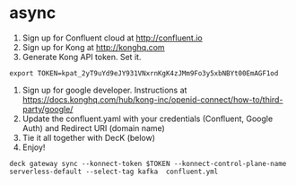 # async
1. Sign up for Confluent cloud at http://confluent.io
1. Sign up for Kong at http://konghq.com
1. Generate Kong API token. Set it.
```
export TOKEN=kpat_2yT9uYd9eJY931VNxrnKgK4zJMm9Fo3y5xbNBYt00EmAGF1od  
``` 
1. Sign up for google developer. Instructions at https://docs.konghq.com/hub/kong-inc/openid-connect/how-to/third-party/google/
1. Update the confluent.yaml with your credentials (Confluent, Google Auth) and Redirect URI (domain name)
1. Tie it all together with DecK (below)
1. Enjoy!


```
deck gateway sync --konnect-token $TOKEN --konnect-control-plane-name serverless-default --select-tag kafka  confluent.yml
```
